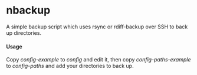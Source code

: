 nbackup
=======

A simple backup script which uses rsync or rdiff-backup over SSH to back up
directories.

#### Usage

Copy *config-example* to *config* and edit it, then copy *config-paths-example*
to *config-paths* and add your directories to back up.
